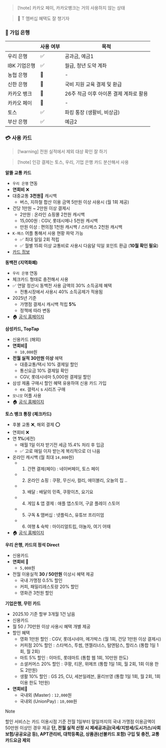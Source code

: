
>[!note] 카카오 페이, 카카오뱅크는 거의 사용하지 않는 상태

> 📌 T 멤버십 혜택도 잘 챙기자


### 🏦 가입 은행

|          | 사용 여부 | 목적                      |
| -------- | ----- | ----------------------- |
| 우리 은행    | ✅     | 공과금, 예금1                |
| IBK 기업은행 | ✅     | 월급, 청년 도약 계좌            |
| 농협 은행    | 🪹    | -                       |
| 신한 은행    | 🪹    | 국비 지원 교육 결제 및 환급        |
| 카카오 뱅크   | 🤔    | 26주 적금 이후 아이폰 결제 계좌로 활용 |
| 카카오 페이   | 🪹    | -                       |
| 토스       | ✅     | 파킹 통장 (생활비, 비상금)        |
| 부산 은행    | ✅     | 예금2                     |


### 💳  사용 카드
>[!warning] 전원 실적에서 제외 대상 확인 잘 하기

> [!note] 인강 결제는 토스, 우리, 기업 은행 카드 분산해서 사용

**알뜰 교통 카드** 
- `우리 은행` 연동
- **연회비** ❌
- 대중교통 **3천원**🧧 캐시백
	- 버스, 지하철 합산 이용 금액 5만원 이상 사용시 (월 1회 제공) 
- 건당 1만원 ~ 2만원 이상 결제시 
	- 2만원 : 온라인 쇼핑몰 2천원 캐시백
	- 15,000원 : CGV, 롯데시메나 5천원 캐시백
	- 만원 이상 : 편의점 1천원 캐시백 / 스타벅스 2천원 캐시백
- `K-패스`  어플 통해서 사용 현황 파악 가능 
	- ✅ 최대 일일 2회 적립 
	- ✅ 월별 15회 이상 교통비로 사용시 다음달 익일 포인트 환급 (**10월 확인 필요**)
- [카드 정보](https://m.wooricard.com/dcmw/yh1/crd/crd01/M1CRD101S02.do?recomNo=839035)


**동백전 (지역화폐)**
- `우리 은행` 연동  
- 체크카드 형태로 충전해서 사용
- ✅ 연말 정산시 동백전 사용 금액의 30% 소득공제 혜택
	- 전통시장에서 사용시 40% 소득공제가 적용됨
- 2025년 기준 
	- 가맹점 결제시 캐시백 적립 **5%**
	- 정책에 따라 변동
- 🏠 [공식 홈페이지](https://busandong100.kr/cs/noticeDesc?seq=22600)


**삼성카드, TopTap**
- 신용카드 (해외)
- **연회비**💸 
	- `10,000`원
- **전월 실적 30만원 이상** 혜택
	- 대중교통/택시 10% 결제일 할인
	- 통신요금 10% 결제일 확인
	- CGV, 롯데시네마 5,000원 결제일 할인 
- 삼성 제품 구매시 할인 혜택 유용하여 신용 카드 가입
	- ex. 갤럭시 s 시리즈 구매
- `모니모` 어플 사용
- 🏠 [공식 홈페이지](https://www.samsungcard.com/)


**토스 뱅크 통장 (체크카드)**
- 후불 교통 ❌, 해외 결제 ⭕️
- 연회비 ❌
- 연 **1%**(세전)
	- 매월 1일 이자 받기전 세금 15.4% 처리 후 입금
	- ✅ 고로 매일 이자 받는게 복리적으로 더 나음
- 온라인 캐시백 (월 최대 `14,000`원)
	- 1. 간편 결제(페이) : 네이버페이, 토스 페이
	- 2. 온라인 쇼핑 : 쿠팡, 무신사, 컬리, 에이블리, 오늘의 집 .. 
	- 3. 배달 : 배달의 민족, 쿠팡이츠, 요기요
	- 4. 게임 & 앱 결제 : 애플 앱스토어, 구글 플레이 스토어
	- 5. 구독 & 맴버십 : 넷플릭스, 유튜브 프리미엄
	- 6. 여행 & 숙박 : 마이리얼트립, 야놀자, 여기 어때
- 🏠 [공식 홈페이지](https://www.tossbank.com/product-service/savings/account)


**우리 은행, 카드의 정석 Direct**
- 신용카드
- **연회비 💸** 
	- `5,000`원
- 전월 이용실적 **30 / 50만원** 이상시 혜택 제공
	- 국내 가맹정 0.5% 할인
	- 커피, 패밀리레스토랑 20% 할인
	- 영화관 3천원 할인


**기업은행, 무민 카드**
- 2025.10 기준 할부 3개월 1건 남음
- 신용카드
- 월 50 / 70만원 이상 사용시 혜택 개별 제공
- 할인 혜택 
	- 영화 1만원 할인 : CGV, 롯데시네마, 메가박스 (월 1회, 건당 1만원 이상 결제시)
	- 커피점 20% 할인 : 스타벅스, 투썸, 엔젤리너스, 탐앤탐스, 할리스 (통합 1일 1회, 월 2회)
	- 마트 5% 할인 : 이마트, 롯데마트 (통합 웹 1회, 10만원 한도)
	- 소셜커머스 20% 할인 : 쿠팡, 티몬, 위메프 (통합 1일 1회, 월 2회, 1회 이용 한도 2만원)
	- 생활 10% 할인 : GS 25, CU, 세븐일레븐, 올리브영 (통합 1일 1회, 월 2회, 1회 이용 한도 1만원)
- **연회비**💸
	- 국내외 (Master) : `12,000`원
	- 국내외 (UnionPay) : `10,000`원

>[!note]
> 할인 서비스는 카드 이용시점 기준 전월 1일부터 말일까지의 국내 가맹점 이용금액이 50만원 이상인 경우 제공 **단, 전월 실적 산정 시 제세공과금(국세/지방세/도시가스/사회보험/공공요금 등), APT관리비, 대학등록금, 상품권(선불카드 포함) 구입 및 충전, 교통카드요금 제외**

